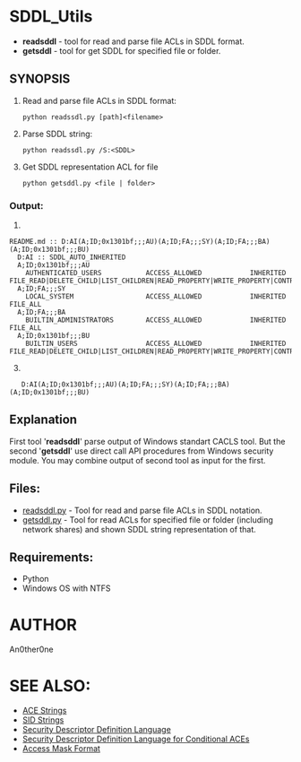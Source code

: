 # SDDL_Utils

* **readsddl** - tool for read and parse file ACLs in  SDDL format.
* **getsddl** - tool for get SDDL for specified file or folder.

## SYNOPSIS

1) Read and parse file ACLs in SDDL format:

       python readssdl.py [path]<filename>
	
2) Parse SDDL string:

       python readssdl.py /S:<SDDL>

3) Get SDDL representation ACL for file

       python getsddl.py <file | folder>

### Output:

1)

    README.md :: D:AI(A;ID;0x1301bf;;;AU)(A;ID;FA;;;SY)(A;ID;FA;;;BA)(A;ID;0x1301bf;;;BU)
      D:AI :: SDDL_AUTO_INHERITED
      A;ID;0x1301bf;;;AU  
        AUTHENTICATED_USERS           ACCESS_ALLOWED            INHERITED                           FILE_READ|DELETE_CHILD|LIST_CHILDREN|READ_PROPERTY|WRITE_PROPERTY|CONTROL_ACCESS|STANDARD_DELETE
      A;ID;FA;;;SY        
        LOCAL_SYSTEM                  ACCESS_ALLOWED            INHERITED                           FILE_ALL        
      A;ID;FA;;;BA        
        BUILTIN_ADMINISTRATORS        ACCESS_ALLOWED            INHERITED                           FILE_ALL        
      A;ID;0x1301bf;;;BU  
        BUILTIN_USERS                 ACCESS_ALLOWED            INHERITED                           FILE_READ|DELETE_CHILD|LIST_CHILDREN|READ_PROPERTY|WRITE_PROPERTY|CONTROL_ACCESS|STANDARD_DELETE
		
3) 

       D:AI(A;ID;0x1301bf;;;AU)(A;ID;FA;;;SY)(A;ID;FA;;;BA)(A;ID;0x1301bf;;;BU)
	
## Explanation	

First tool '__readsddl__' parse output of Windows standart CACLS tool.
But the second '__getsddl__' use direct call API procedures from Windows security module.
You may combine output of second tool as input for the first.

## Files:
	
* [readsddl.py](readsddl.py) - Tool for read and parse file ACLs in SDDL notation.
* [getsddl.py](getsddl.py) - Tool for read ACLs for specified file or folder (including network shares) and shown SDDL string representation of that.

## Requirements:

* Python
* Windows OS with NTFS

# AUTHOR
   An0ther0ne

# SEE ALSO:
* [ACE Strings](https://docs.microsoft.com/ru-ru/windows/win32/secauthz/ace-strings)
* [SID Strings](https://docs.microsoft.com/ru-ru/windows/win32/secauthz/sid-strings)
* [Security Descriptor Definition Language](https://docs.microsoft.com/en-us/windows/win32/secauthz/security-descriptor-definition-language)
* [Security Descriptor Definition Language for Conditional ACEs](https://docs.microsoft.com/ru-ru/windows/win32/secauthz/security-descriptor-definition-language-for-conditional-aces-)
* [Access Mask Format](https://docs.microsoft.com/ru-ru/windows/win32/secauthz/access-mask-format)
